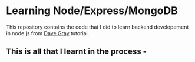 # Learning Node/Express/MongoDB
This repository contains the code that I did to learn backend developement in node.js from [Dave Gray](https://www.youtube.com/watch?v=f2EqECiTBL8) tutorial.

This is all that I learnt in the process - 
- 
